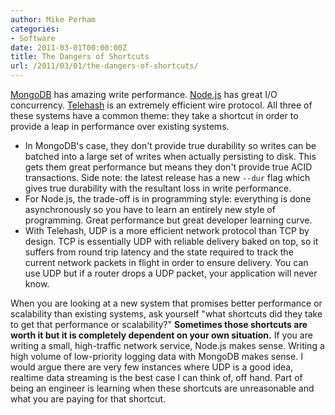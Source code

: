 ```yaml
---
author: Mike Perham
categories:
- Software
date: 2011-03-01T00:00:00Z
title: The Dangers of Shortcuts
url: /2011/03/01/the-dangers-of-shortcuts/
---
```


[MongoDB][1] has amazing write performance. [Node.js][2] has great I/O concurrency. [Telehash][3] is an extremely efficient wire protocol. All three of these systems have a common theme: they take a shortcut in order to provide a leap in performance over existing systems.

*   In MongoDB's case, they don't provide true durability so writes can be batched into a large set of writes when actually persisting to disk. This gets them great performance but means they don't provide true ACID transactions. Side note: the latest release has a new `--dur` flag which gives true durability with the resultant loss in write performance.
*   For Node.js, the trade-off is in programming style: everything is done asynchronously so you have to learn an entirely new style of programming. Great performance but great developer learning curve.
*   With Telehash, UDP is a more efficient network protocol than TCP by design. TCP is essentially UDP with reliable delivery baked on top, so it suffers from round trip latency and the state required to track the current network packets in flight in order to ensure delivery. You can use UDP but if a router drops a UDP packet, your application will never know.

When you are looking at a new system that promises better performance or scalability than existing systems, ask yourself "what shortcuts did they take to get that performance or scalability?" **Sometimes those shortcuts are worth it but it is completely dependent on your own situation.** If you are writing a small, high-traffic network service, Node.js makes sense. Writing a high volume of low-priority logging data with MongoDB makes sense. I would argue there are very few instances where UDP is a good idea, realtime data streaming is the best case I can think of, off hand. Part of being an engineer is learning when these shortcuts are unreasonable and what you are paying for that shortcut.

 [1]: http://mongodb.org/
 [2]: http://nodejs.org/
 [3]: http://www.telehash.org/
